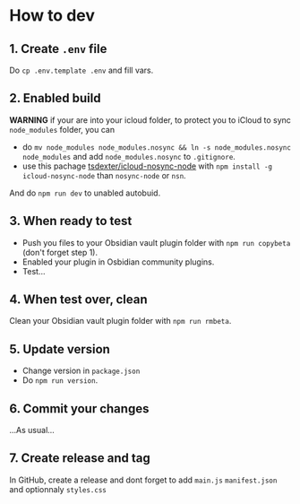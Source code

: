 # How to dev

## 1. Create `.env` file

Do `cp .env.template .env` and fill vars.

## 2. Enabled build

**WARNING**
if your are into your icloud folder, to protect you to iCloud to sync `node_modules` folder, you can

-   do `mv node_modules node_modules.nosync && ln -s node_modules.nosync node_modules` and add `node_modules.nosync` to `.gitignore`.
-   use this pachage [tsdexter/icloud-nosync-node](https://github.com/tsdexter/icloud-nosync-node) with `npm install -g icloud-nosync-node` than `nosync-node` or `nsn`.

And do `npm run dev` to unabled autobuid.

## 3. When ready to test

-   Push you files to your Obsidian vault plugin folder with `npm run copybeta` (don't forget step 1).
-   Enabled your plugin in Osbidian community plugins.
-   Test...

## 4. When test over, clean

Clean your Obsidian vault plugin folder with `npm run rmbeta`.

## 5. Update version

-   Change version in `package.json`
-   Do `npm run version`.

## 6. Commit your changes

...As usual...

## 7. Create release and tag

In GitHub, create a release and dont forget to add `main.js` `manifest.json` and optionnaly `styles.css`
